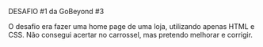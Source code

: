 DESAFIO #1 da GoBeyond #3

O desafio era fazer uma home page de uma loja, utilizando apenas HTML e CSS. Não consegui acertar no carrossel, mas pretendo melhorar e corrigir.